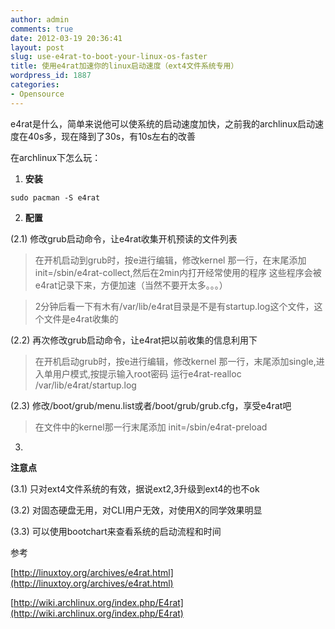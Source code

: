 ```yaml
---
author: admin
comments: true
date: 2012-03-19 20:36:41
layout: post
slug: use-e4rat-to-boot-your-linux-os-faster
title: 使用e4rat加速你的linux启动速度（ext4文件系统专用）
wordpress_id: 1887
categories:
- Opensource
---
```


e4rat是什么，简单来说他可以使系统的启动速度加快，之前我的archlinux启动速度在40s多，现在降到了30s，有10s左右的改善

在archlinux下怎么玩：

  1. **安装**
    
    sudo pacman -S e4rat

  2. **配置**
 
 (2.1) 修改grub启动命令，让e4rat收集开机预读的文件列表

> 

> 
> 在开机启动到grub时，按e进行编辑，修改kernel 那一行，在末尾添加init=/sbin/e4rat-collect,然后在2min内打开经常使用的程序 这些程序会被e4rat记录下来，方便加速（当然不要开太多。。。）
> 
> 

> 
> 2分钟后看一下有木有/var/lib/e4rat目录是不是有startup.log这个文件，这个文件是e4rat收集的
> 
> 
 
 (2.2) 再次修改grub启动命令，让e4rat把以前收集的信息利用下

> 

> 
> 在开机启动grub时，按e进行编辑，修改kernel 那一行，末尾添加single,进入单用户模式,按提示输入root密码 运行e4rat-realloc /var/lib/e4rat/startup.log
> 
> 
 
 (2.3) 修改/boot/grub/menu.list或者/boot/grub/grub.cfg，享受e4rat吧

> 

> 
> 在文件中的kernel那一行末尾添加 init=/sbin/e4rat-preload
> 
> 

  3. 

**注意点**

(3.1) 只对ext4文件系统的有效，据说ext2,3升级到ext4的也不ok

(3.2) 对固态硬盘无用，对CLI用户无效，对使用X的同学效果明显

(3.3) 可以使用bootchart来查看系统的启动流程和时间

参考
 
 [http://linuxtoy.org/archives/e4rat.html](http://linuxtoy.org/archives/e4rat.html)
 
 [http://wiki.archlinux.org/index.php/E4rat](http://wiki.archlinux.org/index.php/E4rat)


